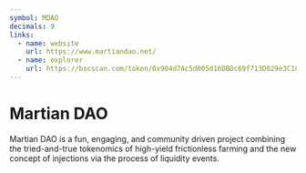 ```yaml
---
symbol: MDAO
decimals: 9
links:
  - name: website
    url: https://www.martiandao.net/
  - name: explorer
    url: https://bscscan.com/token/0x904d7Ac5d005d16DBDc69f713D029e3C1800F8Ca
---
```


# Martian DAO

Martian DAO is a fun, engaging, and community driven project combining the tried-and-true tokenomics of high-yield frictionless farming and the new concept of injections via the process of liquidity events.
